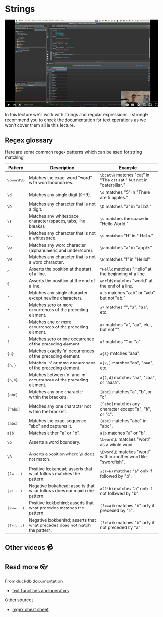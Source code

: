 # Strings

<a href="https://youtu.be/7DUrBs5q6kM" target="_blank">
  <img src="https://github.com/kokchun/assets/blob/main/sql/09_a_strings.png?raw=true" alt="strings in duckdb" width="600">
</a>

In this lecture we'll work with strings and regular expressions. I strongly recommend you to check the documentation for text operations as we won't cover them all in this lecture.

## Regex glossary

Here are some common regex patterns which can be used for string matching

| **Pattern** | **Description**                                                             | **Example**                                                         |
| ----------- | --------------------------------------------------------------------------- | ------------------------------------------------------------------- |
| `\bword\b`  | Matches the exact word "word" with word boundaries.                         | `\bcat\b` matches "cat" in "The cat sat." but not in "caterpillar." |
| `\d`        | Matches any single digit (0-9).                                             | `\d` matches "5" in "There are 5 apples."                           |
| `\D`        | Matches any character that is not a digit.                                  | `\D` matches "a" in "a1b2."                                         |
| `\s`        | Matches any whitespace character (spaces, tabs, line breaks).               | `\s` matches the space in "Hello World."                            |
| `\S`        | Matches any character that is not a whitespace.                             | `\S` matches "H" in " Hello."                                       |
| `\w`        | Matches any word character (alphanumeric and underscore).                   | `\w` matches "a" in "apple."                                        |
| `\W`        | Matches any character that is not a word character.                         | `\W` matches "!" in "Hello!"                                        |
| `^`         | Asserts the position at the start of a line.                                | `^Hello` matches "Hello" at the beginning of a line.                |
| `$`         | Asserts the position at the end of a line.                                  | `world$` matches "world" at the end of a line.                      |
| `.`         | Matches any single character except newline characters.                     | `a.b` matches "aab" or "acb" but not "ab."                          |
| `*`         | Matches zero or more occurrences of the preceding element.                  | `a*` matches "", "a", "aa", etc.                                    |
| `+`         | Matches one or more occurrences of the preceding element.                   | `a+` matches "a", "aa", etc., but not "".                           |
| `?`         | Matches zero or one occurrence of the preceding element.                    | `a?` matches "" or "a".                                             |
| `{n}`       | Matches exactly 'n' occurrences of the preceding element.                   | `a{3}` matches "aaa".                                               |
| `{n,}`      | Matches 'n' or more occurrences of the preceding element.                   | `a{2,}` matches "aa", "aaa", etc.                                   |
| `{n,m}`     | Matches between 'n' and 'm' occurrences of the preceding element.           | `a{2,4}` matches "aa", "aaa", or "aaaa".                            |
| `[abc]`     | Matches any one character within the brackets.                              | `[abc]` matches "a", "b", or "c".                                   |
| `[^abc]`    | Matches any one character not within the brackets.                          | `[^abc]` matches any character except "a", "b", or "c".             |
| `(abc)`     | Matches the exact sequence "abc" and captures it.                           | `(abc)` matches "abc" in "abc".                                     |
| `a\|b`      | Matches either "a" or "b".                                                  | `a\|b` matches "a" or "b".                                          |
| `\b`        | Asserts a word boundary.                                                    | `\bword\b` matches "word" as a whole word.                          |
| `\B`        | Asserts a position where \b does not match.                                 | `\Bword\B` matches "word" within another word like "swordfish".     |
| `(?=...)`   | Positive lookahead; asserts that what follows matches the pattern.          | `a(?=b)` matches "a" only if followed by "b".                       |
| `(?!...)`   | Negative lookahead; asserts that what follows does not match the pattern.   | `a(?!b)` matches "a" only if not followed by "b".                   |
| `(?<=...)`  | Positive lookbehind; asserts that what precedes matches the pattern.        | `(?<=a)b` matches "b" only if preceded by "a".                      |
| `(?<!...)`  | Negative lookbehind; asserts that what precedes does not match the pattern. | `(?<!a)b` matches "b" only if not preceded by "a".                  |

## Other videos 📹

## Read more 👓

From duckdb documentation

- [text functions and operators](https://duckdb.org/docs/sql/functions/char.html)

Other sources

- [regex cheat sheet](https://www.rexegg.com/regex-quickstart.php)
